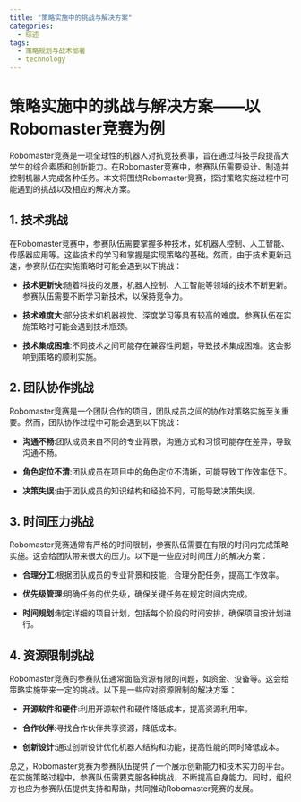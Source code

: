 ```yaml
---  
title: "策略实施中的挑战与解决方案"  
categories:  
  - 综述  
tags: 
  - 策略规划与战术部署 
  - technology  
---  
```


# 策略实施中的挑战与解决方案——以Robomaster竞赛为例

Robomaster竞赛是一项全球性的机器人对抗竞技赛事，旨在通过科技手段提高大学生的综合素质和创新能力。在Robomaster竞赛中，参赛队伍需要设计、制造并控制机器人完成各种任务。本文将围绕Robomaster竞赛，探讨策略实施过程中可能遇到的挑战以及相应的解决方案。

## 1. 技术挑战

在Robomaster竞赛中，参赛队伍需要掌握多种技术，如机器人控制、人工智能、传感器应用等。这些技术的学习和掌握是实现策略的基础。然而，由于技术更新迅速，参赛队伍在实施策略时可能会遇到以下挑战：

- **技术更新快**:随着科技的发展，机器人控制、人工智能等领域的技术不断更新。参赛队伍需要不断学习新技术，以保持竞争力。

- **技术难度大**:部分技术如机器视觉、深度学习等具有较高的难度。参赛队伍在实施策略时可能会遇到技术瓶颈。

- **技术集成困难**:不同技术之间可能存在兼容性问题，导致技术集成困难。这会影响到策略的顺利实施。

## 2. 团队协作挑战

Robomaster竞赛是一个团队合作的项目，团队成员之间的协作对策略实施至关重要。然而，团队协作过程中可能会遇到以下挑战：

- **沟通不畅**:团队成员来自不同的专业背景，沟通方式和习惯可能存在差异，导致沟通不畅。

- **角色定位不清**:团队成员在项目中的角色定位不清晰，可能导致工作效率低下。

- **决策失误**:由于团队成员的知识结构和经验不同，可能导致决策失误。

## 3. 时间压力挑战

Robomaster竞赛通常有严格的时间限制，参赛队伍需要在有限的时间内完成策略实施。这会给团队带来很大的压力。以下是一些应对时间压力的解决方案：

- **合理分工**:根据团队成员的专业背景和技能，合理分配任务，提高工作效率。

- **优先级管理**:明确任务的优先级，确保关键任务在规定时间内完成。

- **时间规划**:制定详细的项目计划，包括每个阶段的时间安排，确保项目按计划进行。

## 4. 资源限制挑战

Robomaster竞赛的参赛队伍通常面临资源有限的问题，如资金、设备等。这会给策略实施带来一定的挑战。以下是一些应对资源限制的解决方案：

- **开源软件和硬件**:利用开源软件和硬件降低成本，提高资源利用率。

- **合作伙伴**:寻找合作伙伴共享资源，降低成本。

- **创新设计**:通过创新设计优化机器人结构和功能，提高性能的同时降低成本。

总之，Robomaster竞赛为参赛队伍提供了一个展示创新能力和技术实力的平台。在实施策略过程中，参赛队伍需要克服各种挑战，不断提高自身能力。同时，组织方也应为参赛队伍提供支持和帮助，共同推动Robomaster竞赛的发展。 
